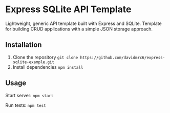 # Express SQLite API Template

Lightweight, generic API template built with Express and SQLite. Template for building CRUD applications with a simple JSON storage approach.

## Installation
1. Clone the repository
  `git clone https://github.com/davidmrc6/express-sqlite-example.git`
2. Install dependencies
  `npm install`

## Usage
Start server:
  `npm start`

Run tests:
  `npm test`
